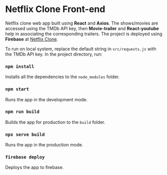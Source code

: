 # Netflix Clone Front-end

Netflix clone web app built using **React** and **Axios**. The shows/movies are accessed using the TMDb API key, then **Movie-trailer** and **React-youtube** help in associating the corresponding trailers. The project is deployed using **Firebase** at [Netflix Clone](https://netflix-clone-vg.web.app/).

To run on local system, replace the default string in `src/requests.js` with the TMDb API key. In the project directory, run:

### `npm install`
Installs all the dependencies to the `node_modules` folder.

### `npm start`
Runs the app in the development mode.

### `npm run build`
Builds the app for production to the `build` folder.

### `npx serve build`
Runs the app in the production mode.

### `firebase deploy`
Deploys the app to firebase.
